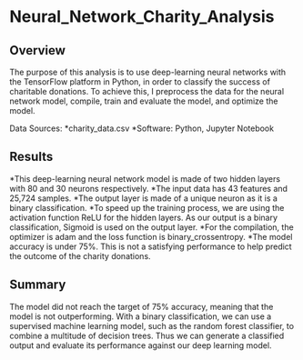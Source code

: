 # Neural_Network_Charity_Analysis

## Overview

The purpose of this analysis is to use deep-learning neural networks with the TensorFlow platform in Python, in order to classify the success of charitable donations. To achieve this, I preprocess the data for the neural network model, compile, train and evaluate the model, and optimize the model.

Data Sources:
*charity_data.csv
*Software: Python, Jupyter Notebook

## Results

*This deep-learning neural network model is made of two hidden layers with 80 and 30 neurons respectively.
*The input data has 43 features and 25,724 samples.
*The output layer is made of a unique neuron as it is a binary classification.
*To speed up the training process, we are using the activation function ReLU for the hidden layers. As our output is a binary classification, Sigmoid is used on the output layer.
*For the compilation, the optimizer is adam and the loss function is binary_crossentropy.
*The model accuracy is under 75%. This is not a satisfying performance to help predict the outcome of the charity donations.

## Summary

The model did not reach the target of 75% accuracy, meaning that the model is not outperforming.
With a binary classification, we can use a supervised machine learning model, such as the random forest classifier, to combine a multitude of decision trees. Thus we can generate a classified output and evaluate its performance against our deep learning model.
